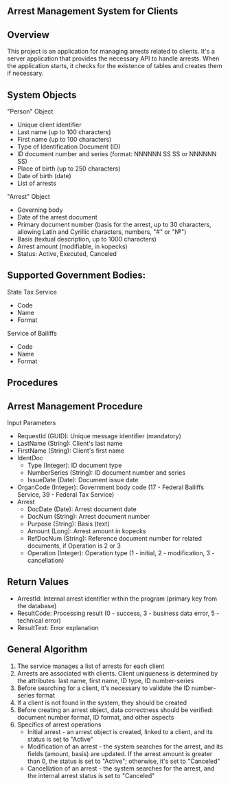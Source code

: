 Arrest Management System for Clients
-
Overview
-
This project is an application for managing arrests related to clients. It's a server application that provides the necessary API to handle arrests. When the application starts, it checks for the existence of tables and creates them if necessary.

System Objects
----
"Person" Object


- Unique client identifier
- Last name (up to 100 characters)
- First name (up to 100 characters)
- Type of Identification Document (ID)
- ID document number and series (format: NNNNNN SS SS or NNNNNN SS)
- Place of birth (up to 250 characters)
- Date of birth (date)
- List of arrests


"Arrest" Object
- Governing body
- Date of the arrest document
- Primary document number (basis for the arrest, up to 30 characters, allowing Latin and Cyrillic characters, numbers, "#" or "№")
- Basis (textual description, up to 1000 characters)
- Arrest amount (modifiable, in kopecks)
- Status: Active, Executed, Canceled

Supported Government Bodies:
--
State Tax Service
- Code
- Name
- Format

 Service of Bailiffs
 - Code
 - Name
 - Format

Procedures
-
Arrest Management Procedure
-
Input Parameters
- RequestId (GUID): Unique message identifier (mandatory)
- LastName (String): Client's last name
- FirstName (String): Client's first name
- IdentDoc
  - Type (Integer): ID document type
  - NumberSeries (String): ID document number and series
  - IssueDate (Date): Document issue date
- OrganCode (Integer): Government body code (17 - Federal Bailiffs Service, 39 - Federal Tax Service)
- Arrest
  - DocDate (Date): Arrest document date
  - DocNum (String): Arrest document number
  - Purpose (String): Basis (text)
  - Amount (Long): Arrest amount in kopecks
  - RefDocNum (String): Reference document number for related documents, if Operation is 2 or 3
  - Operation (Integer): Operation type (1 - initial, 2 - modification, 3 - cancellation)

Return Values
-
- ArrestId: Internal arrest identifier within the program (primary key from the database)
- ResultCode: Processing result (0 - success, 3 - business data error, 5 - technical error)
- ResultText: Error explanation

General Algorithm
--
1. The service manages a list of arrests for each client
2. Arrests are associated with clients. Client uniqueness is determined by the attributes: last name, first name, ID type, ID number-series
3. Before searching for a client, it's necessary to validate the ID number-series format
4. If a client is not found in the system, they should be created
5. Before creating an arrest object, data correctness should be verified: document number format, ID format, and other aspects
6. Specifics of arrest operations
   - Initial arrest - an arrest object is created, linked to a client, and its status is set to "Active"
   - Modification of an arrest - the system searches for the arrest, and its fields (amount, basis) are updated. If the arrest amount is greater than 0, the status is set to "Active"; otherwise, it's set to "Canceled"
   - Cancellation of an arrest - the system searches for the arrest, and the internal arrest status is set to "Canceled"





  






